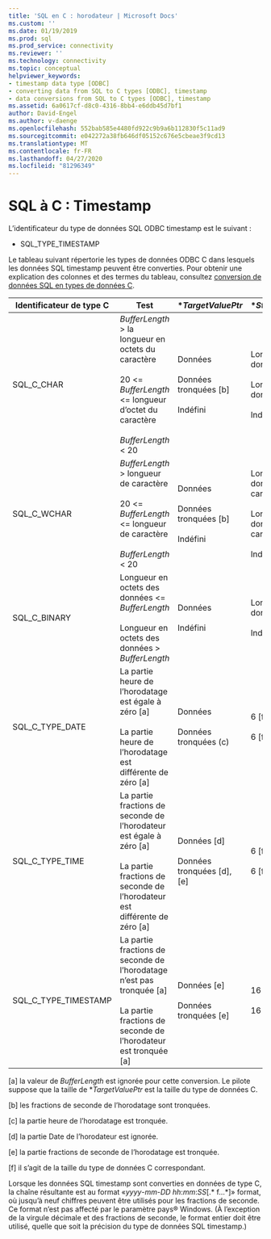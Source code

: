 ```yaml
---
title: 'SQL en C : horodateur | Microsoft Docs'
ms.custom: ''
ms.date: 01/19/2019
ms.prod: sql
ms.prod_service: connectivity
ms.reviewer: ''
ms.technology: connectivity
ms.topic: conceptual
helpviewer_keywords:
- timestamp data type [ODBC]
- converting data from SQL to C types [ODBC], timestamp
- data conversions from SQL to C types [ODBC], timestamp
ms.assetid: 6a0617cf-d8c0-4316-8bb4-e6ddb45d7bf1
author: David-Engel
ms.author: v-daenge
ms.openlocfilehash: 552bab585e4480fd922c9b9a6b112830f5c11ad9
ms.sourcegitcommit: e042272a38fb646df05152c676e5cbeae3f9cd13
ms.translationtype: MT
ms.contentlocale: fr-FR
ms.lasthandoff: 04/27/2020
ms.locfileid: "81296349"
---
```

# <a name="sql-to-c-timestamp"></a>SQL à C : Timestamp

L’identificateur du type de données SQL ODBC timestamp est le suivant :

- SQL_TYPE_TIMESTAMP  

Le tableau suivant répertorie les types de données ODBC C dans lesquels les données SQL timestamp peuvent être converties. Pour obtenir une explication des colonnes et des termes du tableau, consultez [conversion de données SQL en types de données C](../../../odbc/reference/appendixes/converting-data-from-sql-to-c-data-types.md).  

|Identificateur de type C|Test|**TargetValuePtr*|**StrLen_or_IndPtr*|SQLSTATE|  
|-----------------------|----------|------------------------|----------------------------|--------------|  
|SQL_C_CHAR|*BufferLength* > la longueur en octets du caractère<br /><br /> 20 <= *BufferLength* <= longueur d’octet du caractère<br /><br /> *BufferLength* < 20|Données<br /><br /> Données tronquées [b]<br /><br /> Indéfini|Longueur des données en octets<br /><br /> Longueur des données en octets<br /><br /> Indéfini|n/a<br /><br /> 01004<br /><br /> 22003|  
|SQL_C_WCHAR|*BufferLength* > longueur de caractère<br /><br /> 20 <= *BufferLength* <= longueur de caractère<br /><br /> *BufferLength* < 20|Données<br /><br /> Données tronquées [b]<br /><br /> Indéfini|Longueur des données en caractères<br /><br /> Longueur des données en caractères<br /><br /> Indéfini|n/a<br /><br /> 01004<br /><br /> 22003|  
|SQL_C_BINARY|Longueur en octets des données <= *BufferLength*<br /><br /> Longueur en octets des données > *BufferLength*|Données<br /><br /> Indéfini|Longueur des données en octets<br /><br /> Indéfini|n/a<br /><br /> 22003|  
|SQL_C_TYPE_DATE|La partie heure de l’horodatage est égale à zéro [a]<br /><br /> La partie heure de l’horodatage est différente de zéro [a]|Données<br /><br /> Données tronquées (c)|6 [f]<br /><br /> 6 [f]|n/a<br /><br /> 01S07|  
|SQL_C_TYPE_TIME|La partie fractions de seconde de l’horodateur est égale à zéro [a]<br /><br /> La partie fractions de seconde de l’horodateur est différente de zéro [a]|Données [d]<br /><br /> Données tronquées [d], [e]|6 [f]<br /><br /> 6 [f]|n/a<br /><br /> 01S07|  
|SQL_C_TYPE_TIMESTAMP|La partie fractions de seconde de l’horodatage n’est pas tronquée [a]<br /><br /> La partie fractions de seconde de l’horodateur est tronquée [a]|Données [e]<br /><br /> Données tronquées [e]|16 [f]<br /><br /> 16 [f]|n/a<br /><br /> 01S07|  

 [a] la valeur de *BufferLength* est ignorée pour cette conversion. Le pilote suppose que la taille de **TargetValuePtr* est la taille du type de données C.  
  
 [b] les fractions de seconde de l’horodatage sont tronquées.  
  
 [c] la partie heure de l’horodatage est tronquée.  
  
 [d] la partie Date de l’horodateur est ignorée.  
  
 [e] la partie fractions de seconde de l’horodatage est tronquée.  
  
 [f] il s’agit de la taille du type de données C correspondant.  

Lorsque les données SQL timestamp sont converties en données de type C, la chaîne résultante est au format «*yyyy*-*mm*-*DD* *hh*:*mm*:*SS*[.* f...*]» format, où jusqu’à neuf chiffres peuvent être utilisés pour les fractions de seconde. Ce format n’est pas affecté par le paramètre pays® Windows. (À l’exception de la virgule décimale et des fractions de seconde, le format entier doit être utilisé, quelle que soit la précision du type de données SQL timestamp.)

